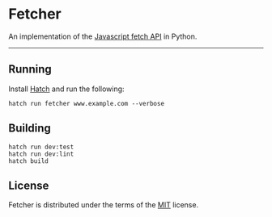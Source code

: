 # Fetcher

An implementation of the [Javascript fetch API](https://developer.mozilla.org/en-US/docs/Web/API/Fetch_API) in Python.

-----

## Running

Install [Hatch](https://hatch.pypa.io) and run the following:

```console
hatch run fetcher www.example.com --verbose
```

<!-- ```console
pip install fetcher
``` -->

## Building

```console
hatch run dev:test
hatch run dev:lint
hatch build
```

## License

Fetcher is distributed under the terms of the [MIT](https://spdx.org/licenses/MIT.html) license.
